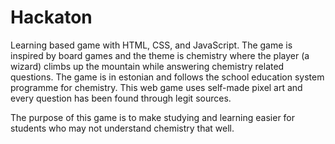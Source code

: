# Hackaton

Learning based game with HTML, CSS, and JavaScript. The game is inspired by board games and the theme is chemistry where the player (a wizard) climbs up the mountain while answering chemistry related questions.
The game is in estonian and follows the school education system programme for chemistry. This web game uses self-made pixel art and every question has been found through legit sources. 

The purpose of this game is to make studying and learning easier for students who may not understand chemistry that well.

